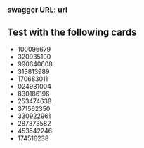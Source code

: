 ### swagger URL: [url](http://localhost:8080/api/v1/swagger-ui.html)


## Test with the following cards
* 100096679
* 320935100
* 990640608
* 313813989
* 170683011
* 024931004
* 830186196
* 253474638
* 371562350
* 330922961
* 287373582
* 453542246
* 174516238